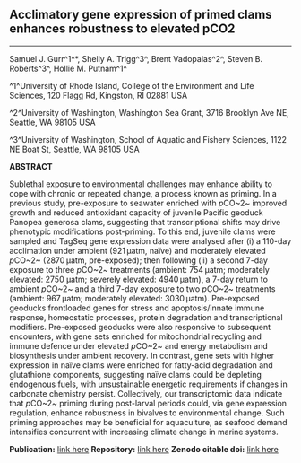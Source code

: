 ## Acclimatory gene expression of primed clams enhances robustness to elevated pCO2

--- 

Samuel J. Gurr^1^*, Shelly A. Trigg^3^, Brent Vadopalas^2^, Steven B. Roberts^3^, Hollie M. Putnam^1^
 
^1^University of Rhode Island, College of the Environment and Life Sciences, 120 Flagg Rd, Kingston, RI 02881 USA

^2^University of Washington, Washington Sea Grant, 3716 Brooklyn Ave NE, Seattle, WA 98105 USA

^3^University of Washington, School of Aquatic and Fishery Sciences, 1122 NE Boat St, Seattle, WA 98105 USA

**ABSTRACT**

Sublethal exposure to environmental challenges may enhance ability to cope with chronic or repeated change, a process known as priming. In a previous study, pre-exposure to seawater enriched with *p*CO~2~ improved growth and reduced antioxidant capacity of juvenile Pacific geoduck Panopea generosa clams, suggesting that transcriptional shifts may drive phenotypic modifications post-priming. To this end, juvenile clams were sampled and TagSeq gene expression data were analysed after (i) a 110-day acclimation under ambient (921 μatm, naïve) and moderately elevated *p*CO~2~ (2870 μatm, pre-exposed); then following (ii) a second 7-day exposure to three *p*CO~2~ treatments (ambient: 754 μatm; moderately elevated: 2750 μatm; severely elevated: 4940 μatm), a 7-day return to ambient *p*CO~2~ and a third 7-day exposure to two *p*CO~2~ treatments (ambient: 967 μatm; moderately elevated: 3030 μatm). Pre-exposed geoducks frontloaded genes for stress and apoptosis/innate immune response, homeostatic processes, protein degradation and transcriptional modifiers. Pre-exposed geoducks were also responsive to subsequent encounters, with gene sets enriched for mitochondrial recycling and immune defence under elevated *p*CO~2~ and energy metabolism and biosynthesis under ambient recovery. In contrast, gene sets with higher expression in naïve clams were enriched for fatty-acid degradation and glutathione components, suggesting naïve clams could be depleting endogenous fuels, with unsustainable energetic requirements if changes in carbonate chemistry persist. Collectively, our transcriptomic data indicate that *p*CO~2~ priming during post-larval periods could, via gene expression regulation, enhance robustness in bivalves to environmental change. Such priming approaches may be beneficial for aquaculture, as seafood demand intensifies concurrent with increasing climate change in marine systems.


**Publication:** [link here](https://onlinelibrary.wiley.com/doi/abs/10.1111/mec.16644)
**Repository:** [link here](https://github.com/SamGurr/Pgenerosa_OA_TagSeq)
**Zenodo citable doi:** [link here](https://zenodo.org/record/6908630#.Y0RvflLMJD8)



